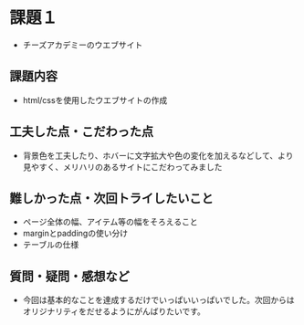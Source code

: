 # 課題１
- チーズアカデミーのウエブサイト

## 課題内容
- html/cssを使用したウエブサイトの作成

## 工夫した点・こだわった点
- 背景色を工夫したり、ホバーに文字拡大や色の変化を加えるなどして、より見やすく、メリハリのあるサイトにこだわってみました

## 難しかった点・次回トライしたいこと
- ページ全体の幅、アイテム等の幅をそろえること
- marginとpaddingの使い分け
- テーブルの仕様

## 質問・疑問・感想など
- 今回は基本的なことを達成するだけでいっぱいいっぱいでした。次回からはオリジナリティをだせるようにがんばりたいです。
